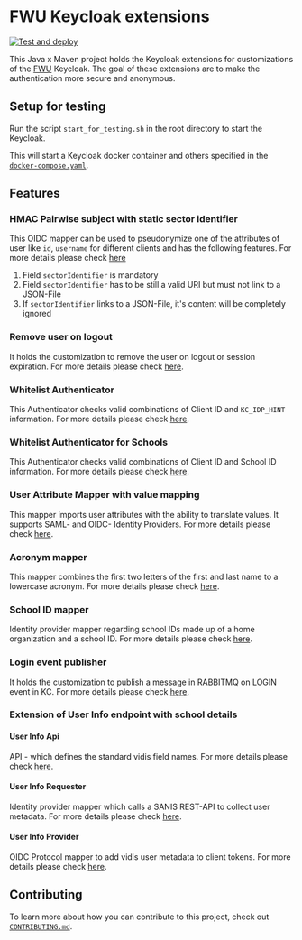 # FWU Keycloak extensions

[![Test and deploy](https://github.com/FWU-DE/fwu-kc-extensions/actions/workflows/main.yaml/badge.svg)](https://github.com/FWU-DE/fwu-kc-extensions/actions/workflows/main.yaml)

This Java x Maven project holds the Keycloak extensions for customizations of the [FWU](https://fwu.de/) Keycloak.
The goal of these extensions are to make the authentication more secure and anonymous.

## Setup for testing

Run the script `start_for_testing.sh` in the root directory to start the Keycloak.

This will start a Keycloak docker container and others specified in the [`docker-compose.yaml`](./test/docker-compose.yaml).


## Features

### HMAC Pairwise subject with static sector identifier

This OIDC mapper can be used to pseudonymize one of the attributes of user like `id`, `username` for different clients and has the following features. For more details please check [here](./hmac-mapper/README.md)  

1. Field `sectorIdentifier` is mandatory
2. Field `sectorIdentifier` has to be still a valid URI but must not link to a JSON-File
3. If `sectorIdentifier` links to a JSON-File, it's content will be completely ignored

### Remove user on logout

It holds the customization to remove the user on logout or session expiration. For more details please check [here](./remove-user-on-logout/README.md).

### Whitelist Authenticator

This Authenticator checks valid combinations of Client ID and `KC_IDP_HINT` information.
For more details please check [here](./whitelist-authenticator/README.md).

### Whitelist Authenticator for Schools

This Authenticator checks valid combinations of Client ID and School ID information.
For more details please check [here](./whitelist-authenticator-schools/README.md).

### User Attribute Mapper with value mapping

This mapper imports user attributes with the ability to translate values.
It supports SAML- and OIDC- Identity Providers.
For more details please check [here](./multi-value-user-attribute-mapper/README.md).

### Acronym mapper

This mapper combines the first two letters of the first and last name to a lowercase acronym. 
For more details please check [here](./acronym-mapper/README.md).

### School ID mapper

Identity provider mapper regarding school IDs made up of a home organization and a school ID.
For more details please check [here](./school-mapper/README.md).

### Login event publisher

It holds the customization to publish a message in RABBITMQ on LOGIN event in KC. For more details please check [here](./login-event-publisher/README.md).

### Extension of User Info endpoint with school details

#### User Info Api

API - which defines the standard vidis field names.
For more details please check [here](./user-info-api/README.md).

#### User Info Requester

Identity provider mapper which calls a SANIS REST-API to collect user metadata.
For more details please check [here](./user-info-requester/README.md).

#### User Info Provider

OIDC Protocol mapper to add vidis user metadata to client tokens.
For more details please check [here](./user-info-provider/README.md).

## Contributing

To learn more about how you can contribute to this project, check out [`CONTRIBUTING.md`](CONTRIBUTING.md).

